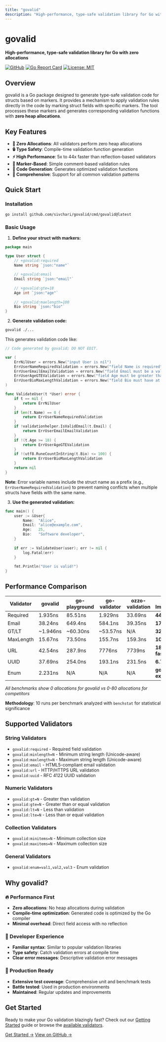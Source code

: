 ```yaml
---
title: "govalid"
description: "High-performance, type-safe validation library for Go with zero allocations"
---
```


# govalid

**High-performance, type-safe validation library for Go with zero allocations**

[![GitHub](https://img.shields.io/badge/GitHub-sivchari/govalid-blue?logo=github)](https://github.com/sivchari/govalid)
[![Go Report Card](https://goreportcard.com/badge/github.com/sivchari/govalid)](https://goreportcard.com/report/github.com/sivchari/govalid)
[![License: MIT](https://img.shields.io/badge/License-MIT-yellow.svg)](https://opensource.org/licenses/MIT)

## Overview

govalid is a Go package designed to generate type-safe validation code for structs based on markers. It provides a mechanism to apply validation rules directly in the code by marking struct fields with specific markers. The tool processes these markers and generates corresponding validation functions with **zero heap allocations**.

## Key Features

- **🚀 Zero Allocations**: All validators perform zero heap allocations
- **🔒 Type Safety**: Compile-time validation function generation
- **⚡ High Performance**: 5x to 44x faster than reflection-based validators
- **📝 Marker-Based**: Simple comment-based validation rules
- **🔧 Code Generation**: Generates optimized validation functions
- **🎯 Comprehensive**: Support for all common validation patterns

## Quick Start

### Installation

```bash
go install github.com/sivchari/govalid/cmd/govalid@latest
```

### Basic Usage

1. **Define your struct with markers:**

```go
package main

type User struct {
    // +govalid:required
    Name string `json:"name"`
    
    // +govalid:email
    Email string `json:"email"`
    
    // +govalid:gte=18
    Age int `json:"age"`
    
    // +govalid:maxlength=100
    Bio string `json:"bio"`
}
```

2. **Generate validation code:**

```bash
govalid ./...
```

This generates validation code like:

```go
// Code generated by govalid; DO NOT EDIT.

var (
    ErrNilUser = errors.New("input User is nil")
    ErrUserNameRequiredValidation = errors.New("field Name is required")
    ErrUserEmailEmailValidation = errors.New("field Email must be a valid email address")
    ErrUserAgeGTEValidation = errors.New("field Age must be greater than or equal to 18")
    ErrUserBioMaxLengthValidation = errors.New("field Bio must have at most 100 characters")
)

func ValidateUser(t *User) error {
    if t == nil {
        return ErrNilUser
    }
    if len(t.Name) == 0 {
        return ErrUserNameRequiredValidation
    }
    if !validationhelper.IsValidEmail(t.Email) {
        return ErrUserEmailEmailValidation
    }
    if !(t.Age >= 18) {
        return ErrUserAgeGTEValidation
    }
    if !(utf8.RuneCountInString(t.Bio) <= 100) {
        return ErrUserBioMaxLengthValidation
    }
    return nil
}
```

**Note**: Error variable names include the struct name as a prefix (e.g., `ErrUserNameRequiredValidation`) to prevent naming conflicts when multiple structs have fields with the same name.

3. **Use the generated validation:**

```go
func main() {
    user := &User{
        Name:  "Alice",
        Email: "alice@example.com",
        Age:   25,
        Bio:   "Software developer",
    }
    
    if err := ValidateUser(user); err != nil {
        log.Fatal(err)
    }
    
    fmt.Println("User is valid!")
}
```

## Performance Comparison

| Validator | govalid | go-playground | go-validator | ozzo-validation | Best Improvement |
|-----------|---------|---------------|--------------|-----------------|------------------|
| Required  | 1.935ns | 85.51ns | 1.929ns | 33.69ns | **44.2x faster** |
| Email     | 38.24ns | 649.4ns | 584.1ns | 39.35ns | **17.0x faster** |
| GT/LT     | ~1.946ns | ~60.30ns | ~53.57ns | N/A | **32.5x faster** |
| MaxLength | 15.67ns | 73.50ns | 155.7ns | 159.3ns | **10.2x faster** |
| URL       | 42.54ns | 287.9ns | 7776ns | 7739ns | **186.5x faster** |
| UUID      | 37.69ns | 254.0ns | 193.1ns | 231.5ns | **6.7x faster** |
| Enum      | 2.231ns | N/A | N/A | N/A | **govalid exclusive** |

*All benchmarks show 0 allocations for govalid vs 0-80 allocations for competitors*

**Methodology**: 10 runs per benchmark analyzed with `benchstat` for statistical significance

## Supported Validators

### String Validators
- `govalid:required` - Required field validation
- `govalid:minlength=N` - Minimum string length (Unicode-aware)
- `govalid:maxlength=N` - Maximum string length (Unicode-aware)
- `govalid:email` - HTML5-compliant email validation
- `govalid:url` - HTTP/HTTPS URL validation
- `govalid:uuid` - RFC 4122 UUID validation

### Numeric Validators
- `govalid:gt=N` - Greater than validation
- `govalid:gte=N` - Greater than or equal validation
- `govalid:lt=N` - Less than validation
- `govalid:lte=N` - Less than or equal validation

### Collection Validators
- `govalid:minitems=N` - Minimum collection size
- `govalid:maxitems=N` - Maximum collection size

### General Validators
- `govalid:enum=val1,val2,val3` - Enum validation

## Why govalid?

### 🔥 Performance First
- **Zero allocations**: No heap allocations during validation
- **Compile-time optimization**: Generated code is optimized by the Go compiler
- **Minimal overhead**: Direct field access with no reflection

### 🎯 Developer Experience
- **Familiar syntax**: Similar to popular validation libraries
- **Type safety**: Catch validation errors at compile time
- **Clear error messages**: Descriptive validation error messages

### 🚀 Production Ready
- **Extensive test coverage**: Comprehensive unit and benchmark tests
- **Battle tested**: Used in production environments
- **Maintained**: Regular updates and improvements

## Get Started

Ready to make your Go validation blazingly fast? Check out our [Getting Started](/getting-started/) guide or browse the [available validators](/validators/).

[Get Started →](/getting-started/) [View on GitHub →](https://github.com/sivchari/govalid)
